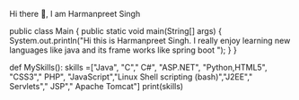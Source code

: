 Hi there 👋, I am Harmanpreet Singh


public class Main {
  public static void main(String[] args) {
    System.out.println("Hi this is Harmanpreet Singh. I really enjoy learning new languages like java and its frame works like spring boot ");
  }
}


def MySkills():
    skills =["Java", "C"," C#", "ASP.NET", "Python,HTML5", "CSS3"," PHP", "JavaScript","Linux Shell scripting (bash)","J2EE"," Servlets"," JSP"," Apache Tomcat"]
    print(skills)
